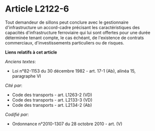 # Article L2122-6

Tout demandeur de sillons peut conclure avec le gestionnaire d'infrastructure un accord-cadre précisant les caractéristiques
des capacités d'infrastructure ferroviaire qui lui sont offertes pour une durée déterminée tenant compte, le cas échéant, de
l'existence de contrats commerciaux, d'investissements particuliers ou de risques.

**Liens relatifs à cet article**

_Anciens textes_:

  - Loi n°82-1153 du 30 décembre 1982 - art. 17-1 (Ab), alinéa 15, paragraphe VI

_Cité par_:

  - Code des transports - art. L1263-2 (VD)
  - Code des transports - art. L2133-3 (VD)
  - Code des transports - art. L2134-2 (Ab)

_Codifié par_:

  - Ordonnance n°2010-1307 du 28 octobre 2010 - art. (V)
